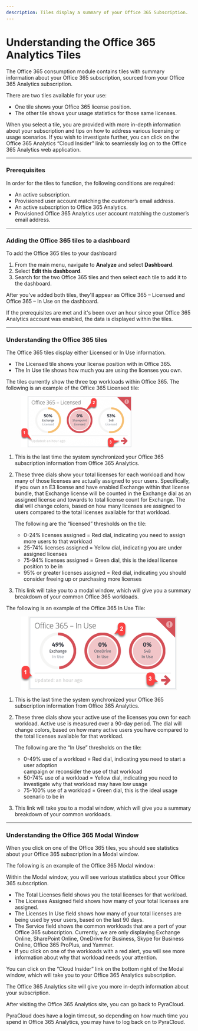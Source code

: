 ```yaml
---
description: Tiles display a summary of your Office 365 Subscription.
---
```


# Understanding the Office 365 Analytics Tiles

The Office 365 consumption module contains tiles with summary information about your Office 365 subscription, sourced from your Office 365 Analytics subscription.

There are two tiles available for your use:

* One tile shows your Office 365 license position.
* The other tile shows your usage statistics for those same licenses.

When you select a tile, you are provided with more in-depth information about your subscription and tips on how to address various licensing or usage scenarios. If you wish to investigate further, you can click on the Office 365 Analytics “Cloud Insider” link to seamlessly log on to the Office 365 Analytics web application.

***

### Prerequisites <a href="#prerequisites" id="prerequisites"></a>

In order for the tiles to function, the following conditions are required:

* An active subscription.
* Provisioned user account matching the customer’s email address.
* An active subscription to Office 365 Analytics.
* Provisioned Office 365 Analytics user account matching the customer’s email address.

***

### Adding the Office 365 tiles to a dashboard <a href="#adding-the-office-365-tiles-to-the-dashboard" id="adding-the-office-365-tiles-to-the-dashboard"></a>

To add the Office 365 tiles to your dashboard

1. From the main menu, navigate to **Analyze** and select **Dashboard**.
2. Select **Edit this dashboard**.
3. Search for the two Office 365 tiles and then select each tile to add it to the dashboard.

After you've added both tiles, they'll appear as Office 365 – Licensed and Office 365 – In Use on the dashboard.

If the prerequisites are met and it's been over an hour since your Office 365 Analytics account was enabled, the data is displayed within the tiles.

***

### Understanding the Office 365 tiles <a href="#understanding-the-office-365-tiles" id="understanding-the-office-365-tiles"></a>

The Office 365 tiles display either Licensed or In Use information.

* The Licensed tile shows your license position with in Office 365.
* The In Use tile shows how much you are using the licenses you own.

The tiles currently show the three top workloads within Office 365. The following is an example of the Office 365 Licensed tile:

<figure><img src="../../.gitbook/assets/image (236).png" alt=""><figcaption></figcaption></figure>

1. This is the last time the system synchronized your Office 365 subscription information from Office 365 Analytics.
2.  These three dials show your total licenses for each workload and how many of those licenses are actually assigned to your users. Specifically, if you own an E3 license and have enabled Exchange within that license bundle, that Exchange license will be counted in the Exchange dial as an assigned license and towards to total license count for Exchange. The dial will change colors, based on how many licenses are assigned to users compared to the total licenses available for that workload.

    The following are the “licensed” thresholds on the tile:

    * 0-24% licenses assigned = Red dial, indicating you need to assign more users to that workload
    * 25-74% licenses assigned = Yellow dial, indicating you are under assigned licenses
    * 75-94% licenses assigned = Green dial, this is the ideal license position to be in
    * 95% or greater licenses assigned = Red dial, indicating you should consider freeing up or purchasing more licenses
3. This link will take you to a modal window, which will give you a summary breakdown of your common Office 365 workloads.

The following is an example of the Office 365 In Use Tile:

<figure><img src="../../.gitbook/assets/image (237).png" alt=""><figcaption></figcaption></figure>

1. This is the last time the system synchronized your Office 365 subscription information from Office 365 Analytics.
2.  These three dials show your active use of the licenses you own for each workload. Active use is measured over a 90-day period. The dial will change colors, based on how many active users you have compared to the total licenses available for that workload.

    The following are the “In Use” thresholds on the tile:

    * 0-49% use of a workload = Red dial, indicating you need to start a user adoption\
      campaign or reconsider the use of that workload
    * 50-74% use of a workload = Yellow dial, indicating you need to investigate why that workload may have low usage
    * 75-100% use of a workload = Green dial, this is the ideal usage scenario to be in
3. This link will take you to a modal window, which will give you a summary breakdown of your common workloads.

***

### Understanding the Office 365 Modal Window <a href="#understanding-the-office-365-modal-window" id="understanding-the-office-365-modal-window"></a>

When you click on one of the Office 365 tiles, you should see statistics about your Office 365 subscription in a Modal window.

The following is an example of the Office 365 Modal window:

Within the Modal window, you will see various statistics about your Office 365 subscription.

* The Total Licenses field shows you the total licenses for that workload.
* The Licenses Assigned field shows how many of your total licenses are assigned.
* The Licenses In Use field shows how many of your total licenses are being used by your users, based on the last 90 days.
* The Service field shows the common workloads that are a part of your Office 365 subscription. Currently, we are only displaying Exchange Online, SharePoint Online, OneDrive for Business, Skype for Business Online, Office 365 ProPlus, and Yammer.
* If you click on one of the workloads with a red alert, you will see more information about why that workload needs your attention.

You can click on the “Cloud Insider” link on the bottom right of the Modal window, which will take you to your Office 365 Analytics subscription.

The Office 365 Analytics site will give you more in-depth information about your subscription.

After visiting the Office 365 Analytics site, you can go back to PyraCloud.

PyraCloud does have a login timeout, so depending on how much time you spend in Office 365 Analytics, you may have to log back on to PyraCloud.
